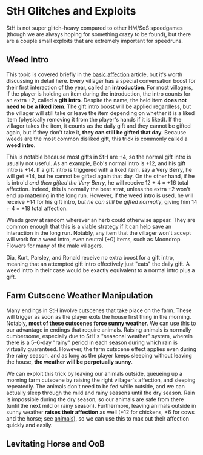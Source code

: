 # StH Glitches and Exploits

StH is not super glitch-heavy compared to other HM/SoS speedgames (though we are always hoping for something crazy to be found), but there are a couple small exploits that are extremely important for speedruns.

## Weed Intro

This topic is covered briefly in the [basic affection](basics/affection/md) article, but it's worth discussing in detail here. Every villager has a special conversation boost for their first interaction of the year, called an **introduction**. For most villagers, if the player is holding an item during the introduction, the intro counts for an extra +2, called a **gift intro**. Despite the name, the held item **does not need to be a liked item**. The gift intro boost will be applied regardless, but the villager will still take or leave the item depending on whether it is a liked item (physically removing it from the player's hands if it is liked). If the villager takes the item, it counts as the daily gift and they cannot be gifted again, but if they don't take it, **they can still be gifted that day**. Because weeds are the most common disliked gift, this trick is commonly called a **weed intro**.

This is notable because most gifts in StH are +4, so the normal gift intro is usually not useful. As an example, Bob's normal intro is +12, and his gift intro is +14. If a gift intro is triggered with a liked item, say a Very Berry, he will get +14, but he cannot be gifted again that day. On the other hand, if he is intro'd *and then gifted the Very Berry*, he will receive 12 + 4 = +16 total affection. Indeed, this is normally the best strat, unless the extra +2 won't end up mattering in the long run. However, if the weed intro is used, he will receive +14 for his gift intro, *but he can still be gifted normally*, giving him 14 + 4 = +18 total affection.

Weeds grow at random wherever an herb could otherwise appear. They are common enough that this is a viable strategy if it can help save an interaction in the long run. Notably, any item that the villager won't accept will work for a weed intro, even neutral (+0) items, such as Moondrop Flowers for many of the male villagers.

Dia, Kurt, Parsley, and Ronald receive no extra boost for a gift intro, meaning that an attempted gift intro effectively just "eats" the daily gift. A weed intro in their case would be exactly equivalent to a normal intro plus a gift.

## Farm Cutscene Weather Manipulation

Many endings in StH involve cutscenes that take place on the farm. These will trigger as soon as the player exits the house first thing in the morning. Notably, **most of these cutscenes force sunny weather**. We can use this to our advantage in endings that require animals. Raising animals is normally cumbersome, especially due to StH's "seasonal weather" system, wherein there is a 5–6-day "rainy" period in each season during which rain is virtually guaranteed. However, the farm cutscene effect applies even during the rainy season, and as long as the player keeps sleeping without leaving the house, **the weather will be perpetually sunny**.

We can exploit this trick by leaving our animals outside, queueing up a morning farm cutscene by raising the right villager's affection, and sleeping repeatedly. The animals don't need to be fed while outside, and we can actually sleep through the mild and rainy seasons until the dry season. Rain is impossible during the dry season, so our animals are safe from there (until the next mild or rainy season). Furthermore, leaving animals outside in sunny weather **raises their affection** as well (+12 for chickens, +6 for cows and the horse; see [animals](basics/animals.md)), so we can use this to max out their affection quickly and easily. 

## Levitating Horse and OoB
